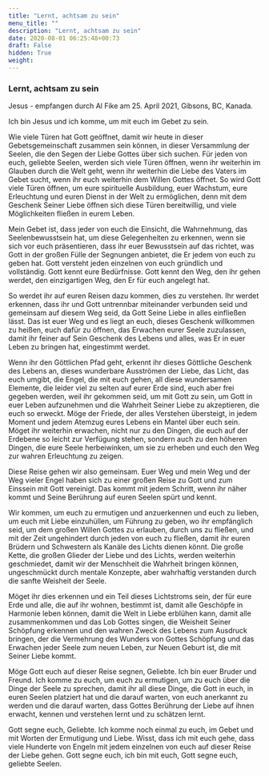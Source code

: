 ```yaml
---
title: "Lernt, achtsam zu sein"
menu_title: ""
description: "Lernt, achtsam zu sein"
date: 2020-08-01 06:25:48+00:73
draft: False
hidden: True
weight:
---
```

### Lernt, achtsam zu sein

Jesus - empfangen durch Al Fike am 25. April 2021, Gibsons, BC, Kanada.

Ich bin Jesus und ich komme, um mit euch im Gebet zu sein.

Wie viele Türen hat Gott geöffnet, damit wir heute in dieser Gebetsgemeinschaft zusammen sein können, in dieser Versammlung der Seelen, die den Segen der Liebe Gottes über sich suchen. Für jeden von euch, geliebte Seelen, werden sich viele Türen öffnen, wenn ihr weiterhin im Glauben durch die Welt geht, wenn ihr weiterhin die Liebe des Vaters im Gebet sucht, wenn ihr euch weiterhin dem Willen Gottes öffnet. So wird Gott viele Türen öffnen, um eure spirituelle Ausbildung, euer Wachstum, eure Erleuchtung und euren Dienst in der Welt zu ermöglichen, denn mit dem Geschenk Seiner Liebe öffnen sich diese Türen bereitwillig, und viele Möglichkeiten fließen in eurem Leben.

Mein Gebet ist, dass jeder von euch die Einsicht, die Wahrnehmung, das Seelenbewusstsein hat, um diese Gelegenheiten zu erkennen, wenn sie sich vor euch präsentieren, dass ihr euer Bewusstsein auf das richtet, was Gott in der großen Fülle der Segnungen anbietet, die Er jedem von euch zu geben hat. Gott versteht jeden einzelnen von euch gründlich und vollständig. Gott kennt eure Bedürfnisse. Gott kennt den Weg, den ihr gehen werdet, den einzigartigen Weg, den Er für euch angelegt hat.

So werdet ihr auf euren Reisen dazu kommen, dies zu verstehen. Ihr werdet erkennen, dass ihr und Gott untrennbar miteinander verbunden seid und gemeinsam auf diesem Weg seid, da Gott Seine Liebe in alles einfließen lässt. Das ist euer Weg und es liegt an euch, dieses Geschenk willkommen zu heißen, euch dafür zu öffnen, das Erwachen eurer Seele zuzulassen, damit ihr feiner auf Sein Geschenk des Lebens und alles, was Er in euer Leben zu bringen hat, eingestimmt werdet.

Wenn ihr den Göttlichen Pfad geht, erkennt ihr dieses Göttliche Geschenk des Lebens an, dieses wunderbare Ausströmen der Liebe, das Licht, das euch umgibt, die Engel, die mit euch gehen, all diese wundersamen Elemente, die leider viel zu selten auf eurer Erde sind, euch aber frei gegeben werden, weil ihr gekommen seid, um mit Gott zu sein, um Gott in euer Leben aufzunehmen und die Wahrheit Seiner Liebe zu akzeptieren, die euch so erweckt. Möge der Friede, der alles Verstehen übersteigt, in jedem Moment und jedem Atemzug eures Lebens ein Mantel über euch sein. Möget ihr weiterhin erwachen, nicht nur zu den Dingen, die euch auf der Erdebene so leicht zur Verfügung stehen, sondern auch zu den höheren Dingen, die eure Seele herbeiwinken, um sie zu erheben und euch den Weg zur wahren Erleuchtung zu zeigen.

Diese Reise gehen wir also gemeinsam. Euer Weg und mein Weg und der Weg vieler Engel haben sich zu einer großen Reise zu Gott und zum Einssein mit Gott vereinigt. Das kommt mit jedem Schritt, wenn ihr näher kommt und Seine Berührung auf euren Seelen spürt und kennt.

Wir kommen, um euch zu ermutigen und anzuerkennen und euch zu lieben, um euch mit Liebe einzuhüllen, um Führung zu geben, wo ihr empfänglich seid, um dem großen Willen Gottes zu erlauben, durch uns zu fließen, und mit der Zeit ungehindert durch jeden von euch zu fließen, damit ihr euren Brüdern und Schwestern als Kanäle des Lichts dienen könnt. Die große Kette, die großen Glieder der Liebe und des Lichts, werden weiterhin geschmiedet, damit wir der Menschheit die Wahrheit bringen können, ungeschmückt durch mentale Konzepte, aber wahrhaftig verstanden durch die sanfte Weisheit der Seele.

Möget ihr dies erkennen und ein Teil dieses Lichtstroms sein, der für eure Erde und alle, die auf ihr wohnen, bestimmt ist, damit alle Geschöpfe in Harmonie leben können, damit die Welt in Liebe erblühen kann, damit alle zusammenkommen und das Lob Gottes singen, die Weisheit Seiner Schöpfung erkennen und den wahren Zweck des Lebens zum Ausdruck bringen, der die Vermehrung des Wunders von Gottes Schöpfung und das Erwachen jeder Seele zum neuen Leben, zur Neuen Geburt ist, die mit Seiner Liebe kommt.

Möge Gott euch auf dieser Reise segnen, Geliebte. Ich bin euer Bruder und Freund. Ich komme zu euch, um euch zu ermutigen, um zu euch über die Dinge der Seele zu sprechen, damit ihr all diese Dinge, die Gott in euch, in euren Seelen platziert hat und die darauf warten, von euch anerkannt zu werden und die darauf warten, dass Gottes Berührung der Liebe auf ihnen erwacht, kennen und verstehen lernt und zu schätzen lernt.

Gott segne euch, Geliebte. Ich komme noch einmal zu euch, im Gebet und mit Worten der Ermutigung und Liebe. Wisst, dass ich mit euch gehe, dass viele Hunderte von Engeln mit jedem einzelnen von euch auf dieser Reise der Liebe gehen. Gott segne euch, ich bin mit euch, Gott segne euch, geliebte Seelen.
